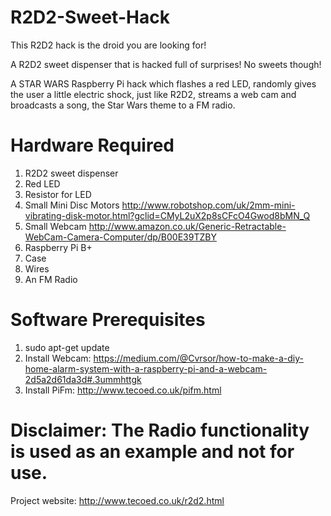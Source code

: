 # R2D2-Sweet-Hack
This R2D2 hack is the droid you are looking for!

A R2D2 sweet dispenser that is hacked full of surprises! No sweets though!

A STAR WARS Raspberry Pi hack which flashes a red LED, randomly gives the user a little electric shock, just like R2D2, streams a web cam and broadcasts a song, the Star Wars theme to a FM radio.

# Hardware Required

1. R2D2 sweet dispenser
2. Red LED
3. Resistor for LED
4. Small Mini Disc Motors http://www.robotshop.com/uk/2mm-mini-vibrating-disk-motor.html?gclid=CMyL2uX2p8sCFcO4Gwod8bMN_Q
5. Small Webcam http://www.amazon.co.uk/Generic-Retractable-WebCam-Camera-Computer/dp/B00E39TZBY
6. Raspberry Pi B+
7. Case
8. Wires
9. An FM Radio

# Software Prerequisites

1. sudo apt-get update
2. Install Webcam: https://medium.com/@Cvrsor/how-to-make-a-diy-home-alarm-system-with-a-raspberry-pi-and-a-webcam-2d5a2d61da3d#.3ummhttgk
3. Install PiFm: http://www.tecoed.co.uk/pifm.html

# Disclaimer: The Radio functionality is used as an example and not for use.  

Project website: http://www.tecoed.co.uk/r2d2.html
